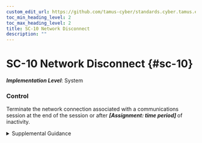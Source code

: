 ```yaml
---
custom_edit_url: https://github.com/tamus-cyber/standards.cyber.tamus.edu/tree/main/static/content/tamus.edu/TAMUS_profile.xml
toc_min_heading_level: 2
toc_max_heading_level: 2
title: SC-10 Network Disconnect
description: ""
---
```


# SC-10 Network Disconnect {#sc-10}

_**Implementation Level**_: System

### Control

Terminate the network connection associated with a communications session at the end of the session or after <strong> <em>[Assignment: time period]</em> </strong> of inactivity.

<details>
  <summary>Supplemental Guidance</summary>

Network disconnect applies to internal and external networks. Terminating network connections associated with specific communications sessions includes de-allocating TCP/IP address or port pairs at the operating system level and de-allocating the networking assignments at the application level if multiple application sessions are using a single operating system-level network connection. Periods of inactivity may be established by organizations and include time periods by type of network access or for specific network accesses.

</details>

